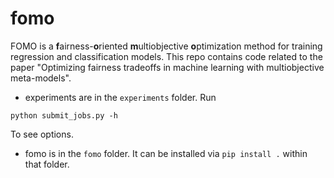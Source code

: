 # fomo
FOMO is a **f**airness-**o**riented **m**ultiobjective **o**ptimization method for training regression and classification models. 
This repo contains code related to the paper "Optimizing fairness tradeoffs in machine learning with multiobjective meta-models".

- experiments are in the `experiments` folder. Run 

```
python submit_jobs.py -h
```
 
To see options. 

- fomo is in the `fomo` folder. It can be installed via `pip install .` within that folder.

 
